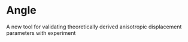 # Angle
A new tool for validating theoretically derived anisotropic displacement parameters with experiment
